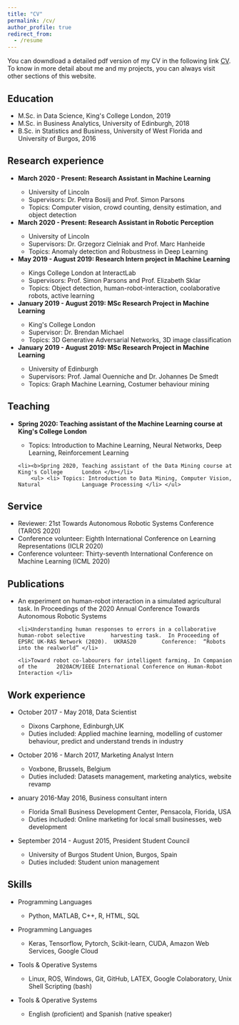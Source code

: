 ```yaml
---
title: "CV"
permalink: /cv/
author_profile: true
redirect_from:
  - /resume
---
```


<div class="text-justify">

<p>You can downdload a detailed pdf version of my CV in the following link <a href="https://adrianxsalazar.github.io/files/Adrian_Salazar_Research_CV.pdf">CV</a>. To know in more detail about me and my projects, you can always visit other sections of this website. </p>

<h2>Education</h2>

<ul>
	<li>M.Sc. in Data Science, King's College London, 2019 </li>
	<li>M.Sc. in Business Analytics, University of Edinburgh, 2018 </li>
	<li>B.Sc. in Statistics and Business, University of West Florida and University of 		Burgos, 2016 </li>

</ul> 

<h2>Research experience</h2>
<ul>
<li><b>March 2020 - Present: Research Assistant in Machine Learning</b></li>
	<ul>
	  <li>University of Lincoln</li>
	  <li>Supervisors:  Dr. Petra Bosilj and Prof. Simon Parsons</li>
	  <li>Topics: Computer vision, crowd counting, density estimation, and object 			detection</li> 
	</ul>

<li><b>March 2020 - Present: Research Assistant in Robotic Perception</b></li>
	<ul>
	  <li>University of Lincoln</li>
	  <li>Supervisors:  Dr.  Grzegorz Cielniak and Prof.  Marc Hanheide</li>
	  <li>Topics: Anomaly detection and Robustness in Deep Learning </li>
	</ul>	
  
<li><b>May 2019 - August 2019: Research Intern project in Machine Learning</b></li>
	<ul>
	<li>Kings College London at InteractLab</li>
  	<li>Supervisors: Prof. Simon Parsons and Prof. Elizabeth Sklar</li>
  	<li>Topics: Object detection, human-robot-interaction, coolaborative robots, active 		learning</li>
	</ul>
  
<li><b>January 2019 - August 2019: MSc Research Project in Machine Learning</b></li>
	<ul>
  	<li>King's College London</li>
  	<li>Supervisor:  Dr. Brendan Michael</li>
  	<li>Topics: 3D Generative Adversarial Networks, 3D image classification </li>
 	</ul>

<li><b>January 2019 - August 2019: MSc Research Project in Machine Learning</b></li>
	<ul>
  	<li>University of Edinburgh</li>
  	<li>Supervisors: Prof.  Jamal Ouenniche and Dr.  Johannes De Smedt</li>
 	<li>Topics: Graph Machine Learning, Costumer behaviour mining</li>
	</ul>
</ul>
  
<h2>Teaching</h2>
<ul>
	<li><b>Spring 2020: Teaching assistant of the Machine Learning course at King's 	College London </b></li>
  	<ul>
	<li> Topics: Introduction to Machine Learning, Neural Networks, Deep 			Learning, Reinforcement Learning </li> </ul>
  
 	<li><b>Spring 2020, Teaching assistant of the Data Mining course at King's College 		London </b></li>
  		<ul> <li> Topics: Introduction to Data Mining, Computer Vision, Natural 			Language Processing </li> </ul>
</ul>

<h2>Service</h2>
<ul>
 	<li>Reviewer:  21st Towards Autonomous Robotic Systems Conference (TAROS 2020) </li>
 	<li>Conference volunteer:  Eighth International Conference on Learning  		Representations (ICLR 2020) </li>
	<li>Conference volunteer:  Thirty-seventh International Conference on Machine 			Learning (ICML 2020) </li>
</ul>



<h2>Publications</h2>
<ul>
	<li>An experiment on human-robot interaction in a simulated agricultural task. In 		Proceedings of the 2020 Annual Conference Towards Autonomous Robotic Systems</li>

 	<li>Understanding human responses to errors in a collaborative human-robot selective 		harvesting task.  In Proceeding of EPSRC UK-RAS Network (2020).  UKRAS20 		Conference:  “Robots into the realworld” </li>

	<li>Toward robot co-labourers for intelligent farming. In Companion of the 		2020ACM/IEEE International Conference on Human-Robot Interaction </li>
	
</ul>

<h2>Work experience</h2>
<ul>

<li><p> October 2017 - May 2018, Data Scientist</p></li>
	<ul>
  	<li>Dixons Carphone, Edinburgh,UK </li>
  	<li>Duties included: Applied machine learning, modelling of customer behaviour, predict and understand trends in industry  </li>
	</ul>

<li><p> October 2016 - March 2017, Marketing Analyst Intern </p></li>
	<ul>
  	<li>Voxbone, Brussels, Belgium  </li>
  	<li>Duties included: Datasets management, marketing analytics, website revamp </p></li>
	</ul>
 
<li><p> anuary 2016-May 2016, Business consultant intern </p></li>
	<ul>
  	<li>Florida Small Business Development Center, Pensacola, Florida, USA </li>
  	<li>Duties included: Online marketing for local small businesses, web development </li>
	</ul>
  
<li><p> September 2014 - August 2015, President Student Council </p></li>
	<ul>
  	<li>University of Burgos Student Union, Burgos, Spain  </li>
  	<li>Duties included: Student union management </li>
	</ul>

</ul>

<h2> Skills </h2>

<ul>

<li><p> Programming Languages </li></p>
	<ul>
  	<li>Python, MATLAB, C++, R, HTML, SQL</li>
	</ul>

<li><p> Programming Languages </li></p>
	<ul>
  	<li>Keras, Tensorflow, Pytorch, Scikit-learn, CUDA, Amazon Web Services, Google 	Cloud </li>
	</ul>

<li><p> Tools & Operative Systems </li></p>
	<ul>
  	<li>Linux, ROS, Windows, Git, GitHub, LATEX, Google Colaboratory, Unix Shell 			Scripting (bash) </li>
	</ul>

<li><p> Tools & Operative Systems </li></p>
	<ul>
  	<li> English (proficient) and Spanish (native speaker)</li>
	</ul>
</ul>

</div>
  
